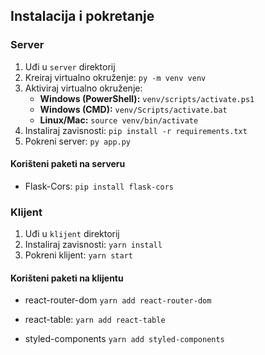 ## Instalacija i pokretanje

### Server

1. Uđi u `server` direktorij
2. Kreiraj virtualno okruženje: 
    `py -m venv venv`
3. Aktiviraj virtualno okruženje: 
    - **Windows (PowerShell):** `venv/scripts/activate.ps1`
    - **Windows (CMD):** `venv/Scripts/activate.bat`
    - **Linux/Mac:** `source venv/bin/activate`
4. Instaliraj zavisnosti: 
    `pip install -r requirements.txt`
5. Pokreni server: 
    `py app.py`

#### Korišteni paketi na serveru

- Flask-Cors:
    `pip install flask-cors`

### Klijent

1. Uđi u `klijent` direktorij
2. Instaliraj zavisnosti: 
    `yarn install`
3. Pokreni klijent:
    `yarn start`

#### Korišteni paketi na klijentu

- react-router-dom
    `yarn add react-router-dom`

- react-table:
    `yarn add react-table`

- styled-components
    `yarn add styled-components`


